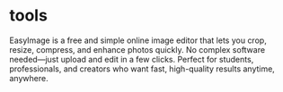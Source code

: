 # tools
EasyImage is a free and simple online image editor that lets you crop, resize, compress, and enhance photos quickly. No complex software needed—just upload and edit in a few clicks. Perfect for students, professionals, and creators who want fast, high-quality results anytime, anywhere.
